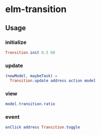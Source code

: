 # elm-transition

## Usage

### initialize

```elm
Transition.init 0.5 60
```

### update

```elm
(newModel, maybeTask) =
  Transition.update address action model
```

### view

```elm
model.transition.ratio
```

### event

```elm
onClick address Transition.toggle
```
